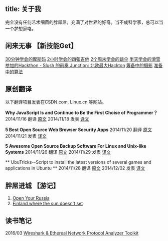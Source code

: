 title: 关于我
---

完全没有任何艺术细菌的胖屌屌，充满了对世界的好奇。当不成科学家，总可以当一个梦想家咯。

## 闲来无事 【新技能Get】
[30分钟学会的摩斯码](http://doubles.me/2016/06/23/160623/)
[2小时学会的四弦吉他]()
[2个周末学会的跳伞]()
[半天学会的滑雪]()
[参加的Hackthon - Slush 的前奏 Junction: 北欧最大Hackton](http://doubles.me/2015/11/10/151110/)
[筹备中的摄影]()
[准备中的算法]()


## 原创翻译

以下翻译项目发表在CSDN.com, Linux.cn 等网站。

**Why JavaScript Is and Continue to Be the First Choise of Programmer？**
2014/11/16 翻译 [原文](http://www.dzone.com/articles/why-javascript-and-will)
2014/11/18 发表 [译文](http://code.csdn.net/news/2822698)


**5 Best Open Source Web Browser Security Apps**
2014/11/20 翻译 [原文](http://www.smallbusinesscomputing.com/biztools/5-best-open-source-web-browser-security-apps.html)
2014/11/21 发表 [译文](http://code.csdn.net/news/2822757)


**5 Awesome Open Source Backup Software For Linux and Unix-like Systems**
2014/11/26 翻译 [原文](http://www.cyberciti.biz/open-source/awesome-backup-software-for-linux-unix-osx-windows-systems/)
2014/11/29 发表 [译文](http://code.csdn.net/news/2822844)


** UbuTricks--Script to install the latest versions of several games and applications in Ubuntu **
2014/11/28 翻译 [原文](http://www.ubuntugeek.com/ubutricks-script-to-install-the-latest-versions-of-several-games-and-applications-in-ubuntu.html)
2014/12/02 发表 [译文](https://linux.cn/article-4350-1.html)



## 胖屌进城 【游记】

1. [Open Your Russia](http://doubles.me/2016/06/15/160615/)
2. [Finland where the sun doesn't set]()


## 读书笔记

2016/03 [Wireshark & Ethereal Network Protocol Analyzer Toolkit](http://www.doubles.me/2016/03/15/160315/)

